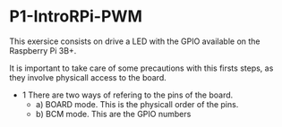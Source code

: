 # P1-IntroRPi-PWM

This exersice consists on drive a LED with the GPIO available on the Raspberry Pi 3B+.

It is important to take care of some precautions with this firsts steps, as they involve physicall access to the board.

- 1 There are two ways of refering to the pins of the board.
	- a) BOARD mode. This is the physicall order of the pins.
	- b) BCM mode. This are the GPIO numbers
